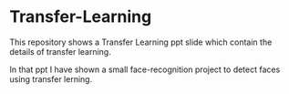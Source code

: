 # Transfer-Learning


This repository shows a Transfer Learning ppt slide which contain the details of transfer learning.

In that ppt I have shown a small face-recognition project to detect faces using transfer lerning.
